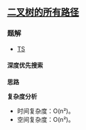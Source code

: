 ## [二叉树的所有路径](https://leetcode-cn.com/problems/binary-tree-paths/)
### 题解
+ [TS](../../ts/384/257.ts)

#### 深度优先搜索
**思路**

**复杂度分析**
+ 时间复杂度：O(n²)。
+ 空间复杂度：O(n²)。